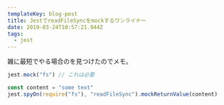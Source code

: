 ```yaml
---
templateKey: blog-post
title: JestでreadFileSyncをmockするワンライナー
date: 2019-03-24T10:57:21.944Z
tags:
  - jest
---
```


雑に最短でやる場合のを見つけたのでメモ。

```js
jest.mock("fs") // これは必要

const content = "some text"
jest.spyOn(require("fs"), "readFileSync").mockReturnValue(content)
```

